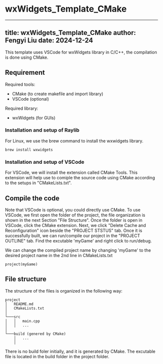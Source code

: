 # wxWidgets_Template_CMake
---
title: wxWidgets_Template_CMake
author: Fengyi Liu
date: 2024-12-24
---
This template uses VSCode for wxWidgets library in C/C++, the compilation is done using CMake.


## Requirement
Required tools:
- CMake (to create makefile and import library)
- VSCode (optional)

Required library:
- wxWidgets (for GUIs)

### Installation and setup of Raylib
For Linux, we use the brew command to install the wxwidgets library. 
```
brew install wxwidgets 
```


### Installation and setup of VSCode
For VSCode, we will install the extension called CMake Tools. This extension will help use to comiple the source code using CMake according to the setups in "CMakeLists.txt".


## Compile the code
Note that VSCode is optional, you could directly use CMake. To use VSCode, we first open the folder of the project, the file organization is shown in the next Section "File Structure". Once the folder is open in VSCode, click the CMake extension. Next, we click "Delete Cache and Reconfiguration" icon beside the "PROJECT STSTUS" tab. Once it is successfully built, we can run/compile our project in the "PROJECT OUTLINE" tab. Find the excutable 'myGame' and right click to run/debug. 

We can change the compiled project name by changing 'myGame' to the desired project name in the 2nd line in CMakeLists.txt
```
project(myGame)
```

## File structure
The structure of the files is organized in the following way:
```
project
│   README.md
│   CMakeLists.txt    
│
└───src
│   │   main.cpp
│   │   ...
│   
└───build (genered by CMake)
    │   ...
    │
```

There is no build foler initially, and it is generated by CMake. The excutable file is located in the build folder in the project folder.

